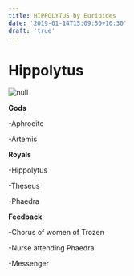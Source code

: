 ```yaml
---
title: HIPPOLYTUS by Euripides
date: '2019-01-14T15:09:50+10:30'
draft: 'true'
---
```

# Hippolytus

![null](/images/uploads/188px-hippolytus_sir_lawrence_alma_tadema.jpg)

**Gods**

\-Aphrodite

\-Artemis

**Royals**

\-Hippolytus

\-Theseus

\-Phaedra

**Feedback**

\-Chorus of women of Trozen

\-Nurse attending Phaedra

\-Messenger
